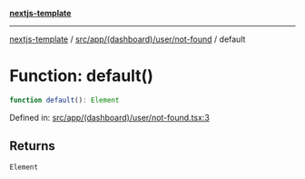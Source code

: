 [**nextjs-template**](README.md)

---

[nextjs-template](README.md) / [src/app/(dashboard)/user/not-found](<src.app.(dashboard).user.not-found.md>) / default

# Function: default()

```ts
function default(): Element
```

Defined in: [src/app/(dashboard)/user/not-found.tsx:3](<https://github.com/mariolim96/Easy-Check-In/blob/e840a4393cceae48bed5204292fc61d73f9f5dbb/src/app/(dashboard)/user/not-found.tsx#L3>)

## Returns

`Element`
